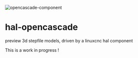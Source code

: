 ![opencascade-component](https://user-images.githubusercontent.com/44880102/123526406-a9b39a80-d6a5-11eb-94df-caddb97b565c.jpg)
# hal-opencascade
preview 3d stepfile models, driven by a linuxcnc hal component

This is a work in progress ! 


